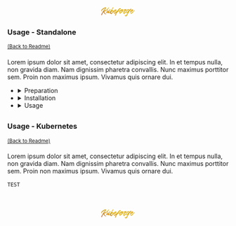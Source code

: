<div align="center">
   <img src="../../.media/assets/badges/assets_badges_project_backgroundless.png" width="15%" height="auto"/>
</div>

<!---
#####################################################
# Usage - Standalone
#####################################################
--->
### Usage - Standalone
<sup>[(Back to Readme)](../../README.md#usage)</sup>
<br>
<!--- CONTENT --->

Lorem ipsum dolor sit amet, consectetur adipiscing elit. In et tempus nulla, non gravida diam. Nam dignissim pharetra convallis. Nunc maximus porttitor sem. Proin non maximus ipsum. Vivamus quis ornare dui.

<!-- list -->   
<ul>

   <!-- element [0] -->    
   <li>
   <details>
   <summary>Preparation</summary>
   <br>
   <p>Prepare the <code>Kubeforge</code> source configuration as a foundation for the next steps.</p>
      
      cat <<EOF > "${PWD}/sourceConfiguration.yml"
      Pod:
      - metadata:
          name: bannana-pod 
        spec:
          containers:
          - name: bannana 
            command: [ "tail", "-f", "/dev/null" ]
      EOF
            
   </details>
   </li>   

   <!-- element [1] -->    
   <li>
   <details>
   <summary>Installation</summary>

   <br>
   <p></p>
   
    ---
    apiVersion: apiextensions.k8s.io/v1
    kind: CustomResourceDefinition
    metadata:
      name: overlays.kubeforge.sh
    spec:
      group: kubeforge.sh 
      versions:
        - name: v1
          served: true
          storage: true
          schema:
    
            # schema used for validation
            openAPIV3Schema:
              type: object
              properties:
                spec:
                  type: object
                  # Allows any arbitrary structure under `spec` by omitting "properties"
                  # and adding the "x-kubernetes-preserve-unknown-fields" flag                
                  x-kubernetes-preserve-unknown-fields: true
                status:
                  type: object
                  properties:
                    data:
                      type: object
                      x-kubernetes-preserve-unknown-fields: true
          subresources:
            status: {}
      names:
        kind: Overlay 
        plural: overlays 
      scope: Namespaced
    ...

   <br>
   <p>Execute the <code>Kubeforge</code> docker container with mounted kubeconfig and source configuration.</p>
      
    docker run \
       --volume "${HOME}/.kube/config:/opt/.kube/config" \
       --volume "${PWD}/sourceConfiguration.yml:/opt/sourceConfiguration.yml"
       --environment KUBEFORGE_KUBERNETES_CONFIG=/opt/.kube/config \
       --environment KUBEFORGE_SOURCE_CONFIGURATION=/opt/sourceConfiguration.yml \
    ghcr.io/wsadza/kubeforge 
   
   </details>
   </li>
   <!-- element [1] --> 
   
   <!-- element [2] -->    
   <li>
   <details>
   <summary>Usage</summary>
   <br>
   <p>Create a <code>Kubeforge</code> overlay resource to provision the "banana-pod"</p>
    
    cat <<EOF | kubectl apply -f -
    apiVersion: kubeforge.sh/v1
    kind: Overlay
    metadata:
      name: "bannana" 
    spec:
      data:
        Pod:
          - metadata:
              name: bannana-pod 
            spec:
              containers:
              - name: bannana 
                image: busybox 
    EOF
      
   </details>
   </li>
   <!-- element [2] --> 

</ul>




##

<!---
#####################################################
# Usage - Kubernetes
#####################################################
--->
### Usage - Kubernetes
<sup>[(Back to Readme)](../../README.md#usage)</sup>
<br>
<!--- CONTENT --->

Lorem ipsum dolor sit amet, consectetur adipiscing elit. In et tempus nulla, non gravida diam. Nam dignissim pharetra convallis. Nunc maximus porttitor sem. Proin non maximus ipsum. Vivamus quis ornare dui.


```sh
TEST
```

<br>
<br>
<div align="center">
   <img src="../../.media/assets/badges/assets_badges_project_backgroundless.png" width="15%" height="auto"/>
</div>
